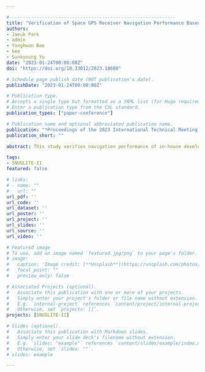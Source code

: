 ```yaml
---

#-------------------------------------------------------------
title: "Verification of Space GPS Receiver Navigation Performance Based on Full-Orbit Navigation Solutions of CubeSat"
authors:
- Jaeuk Park
- admin
- Yonghwan Bae
- kee
- Sunkyoung Yu
date: "2023-01-24T00:00:00Z"
doi: "https://doi.org/10.33012/2023.18600"

# Schedule page publish date (NOT publication's date).
publishDate: "2023-01-24T00:00:00Z"

# Publication type.
# Accepts a single type but formatted as a YAML list (for Hugo requirements).
# Enter a publication type from the CSL standard.
publication_types: ["paper-conference"]

# Publication name and optional abbreviated publication name.
publication: "*Proceedings of the 2023 International Technical Meeting of The Institute of Navigation*, Long Beach, California, January 2023, pp. 252-261"
publication_short: ""

abstract: This study verifies navigation performance of in-house developed space GPS receiver using full-orbit onboard navigation solutions of CubeSat called Seoul National University GNSS Laboratory satellite-II (SNUGLITE-II). SNUGLITE-II has been orbiting at an altitude of 700 km since its launch on June 21, 2022. The primary mission of SNUGLITE-II is real-time attitude determination using GPS only. For this mission, it is equipped with second generation of in-house developed GPS receiver which awarded flight heritage by SNUGLITE-I in 2018. This paper validates navigation performance of this second-generation receiver using orbit determination method and SNUGLITE-II data. Unlike ordinary CubeSats, beacon of SNUGLITE-II includes navigation solutions. Until communication was lost on July 13, navigation solutions in beacon data had been collected by tracking of ground stations and playback data. Since none of pseudorange or carrier phase observables were obtained, only navigation solutions are available for verification of receiver performance. While tracking from ground stations lasts about 10 minutes per pass, playback data provide full-orbit onboard navigation solutions. This new data provide wider visibility of the orbit and enabled m-level accuracy orbit determination with shorter observation time compared to the case of SNUGLITE-I where only ground-based data were available. With these navigation solutions, SNU Precise Orbit Determination (SNUPOD) tool is used to generate reference orbit for verification. Verification is performed by two type of test overlap test and middle arc test. In overlap test, reference orbits from different datasets are compared in overlapping interval to check the quality of them and then navigation solutions were evaluated by them. In middle arc test, intermediate data are excluded in reference orbit generation for independence and evaluated by the generated reference orbit. Results of two tests confirm that navigation performance of space GPS receiver on SNUGLITE-II is less than 10 m level.

tags:
- SNUGLITE-II
featured: false

# links:
# - name: ""
#   url: ""
url_pdf: ''
url_code: ''
url_dataset: ''
url_poster: ''
url_project: ''
url_slides: ''
url_source: ''
url_video: ''

# Featured image
# To use, add an image named `featured.jpg/png` to your page's folder. 
# image:
#   caption: 'Image credit: [**Unsplash**](https://unsplash.com/photos/jdD8gXaTZsc)'
#   focal_point: ""
#   preview_only: false

# Associated Projects (optional).
#   Associate this publication with one or more of your projects.
#   Simply enter your project's folder or file name without extension.
#   E.g. `internal-project` references `content/project/internal-project/index.md`.
#   Otherwise, set `projects: []`.
projects: [SNUGLITE-II]

# Slides (optional).
#   Associate this publication with Markdown slides.
#   Simply enter your slide deck's filename without extension.
#   E.g. `slides: "example"` references `content/slides/example/index.md`.
#   Otherwise, set `slides: ""`.
# slides: example

---
```

